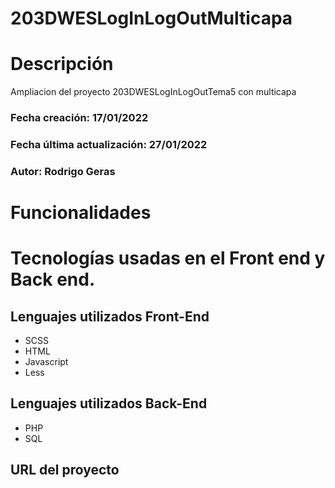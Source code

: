 # 203DWESLogInLogOutMulticapa

# Descripción
Ampliacion del proyecto 203DWESLogInLogOutTema5 con multicapa

### Fecha creación: 17/01/2022
### Fecha última actualización: 27/01/2022
### Autor: Rodrigo Geras

# Funcionalidades



# Tecnologías usadas en el Front end y Back end.

## Lenguajes utilizados Front-End
* SCSS
* HTML
* Javascript
* Less

## Lenguajes utilizados Back-End
* PHP
* SQL

## URL del proyecto
